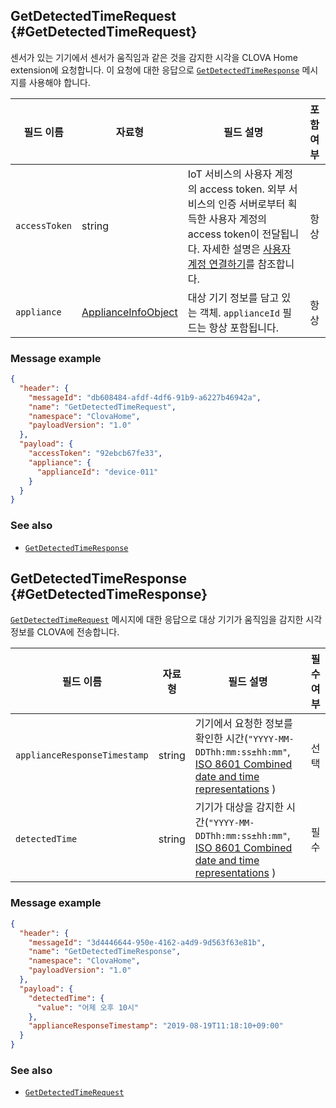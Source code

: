 ## GetDetectedTimeRequest {#GetDetectedTimeRequest}

센서가 있는 기기에서 센서가 움직임과 같은 것을 감지한 시각을 CLOVA Home extension에 요청합니다. 이 요청에 대한 응답으로 [`GetDetectedTimeResponse`](#GetDetectedTimeResponse) 메시지를 사용해야 합니다.

| 필드 이름       | 자료형    | 필드 설명                     | 포함 여부 |
|---------------|---------|-----------------------------|:---------:|
| `accessToken`      | string                                  | IoT 서비스의 사용자 계정의 access token. 외부 서비스의 인증 서버로부터 획득한 사용자 계정의 access token이 전달됩니다. 자세한 설명은 [사용자 계정 연결하기](/Develop/Guides/Link_User_Account.md)를 참조합니다.                          | 항상    |
| `appliance`        | [ApplianceInfoObject](/Develop/References/ClovaHomeInterface/Shared_Objects.md#ApplianceInfoObject)     | 대상 기기 정보를 담고 있는 객체. `applianceId` 필드는 항상 포함됩니다.     | 항상    |

### Message example

```json
{
  "header": {
    "messageId": "db608484-afdf-4df6-91b9-a6227b46942a",
    "name": "GetDetectedTimeRequest",
    "namespace": "ClovaHome",
    "payloadVersion": "1.0"
  },
  "payload": {
    "accessToken": "92ebcb67fe33",
    "appliance": {
      "applianceId": "device-011"
    }
  }
}
```

### See also
* [`GetDetectedTimeResponse`](#GetDetectedTimeResponse)

## GetDetectedTimeResponse {#GetDetectedTimeResponse}
[`GetDetectedTimeRequest`](#GetDetectedTimeRequest) 메시지에 대한 응답으로 대상 기기가 움직임을 감지한 시각 정보를 CLOVA에 전송합니다.

| 필드 이름       | 자료형    | 필드 설명                     | 필수 여부 |
|---------------|---------|-----------------------------|:---------:|
| `applianceResponseTimestamp` | string | 기기에서 요청한 정보를 확인한 시간(`"YYYY-MM-DDThh:mm:ss±hh:mm"`, <a href="https://en.wikipedia.org/wiki/ISO_8601#Combined_date_and_time_representations" target="_blank">ISO 8601 Combined date and time representations</a> )     | 선택    |
| `detectedTime`             | string | 기기가 대상을 감지한 시간(`"YYYY-MM-DDThh:mm:ss±hh:mm"`, <a href="https://en.wikipedia.org/wiki/ISO_8601#Combined_date_and_time_representations" target="_blank">ISO 8601 Combined date and time representations</a> )     | 필수    |

### Message example

```json
{
  "header": {
    "messageId": "3d4446644-950e-4162-a4d9-9d563f63e81b",
    "name": "GetDetectedTimeResponse",
    "namespace": "ClovaHome",
    "payloadVersion": "1.0"
  },
  "payload": {
    "detectedTime": {
      "value": "어제 오후 10시"
    },
    "applianceResponseTimestamp": "2019-08-19T11:18:10+09:00"
  }
}
```

### See also
* [`GetDetectedTimeRequest`](#GetDetectedTimeRequest)
